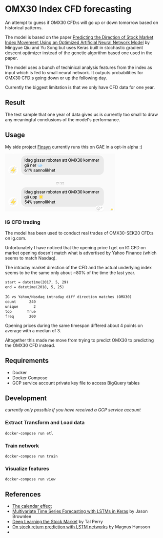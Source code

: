 # OMX30 Index CFD forecasting

An attempt to guess if OMX30 CFD:s will go up or down tomorrow based on historical patterns.

The model is based on the paper [Predicting the Direction of Stock Market Index Movement Using an Optimized Artificial Neural Network Model] by Mingyue Qiu and Yu Song but uses Keras built
in stochastic gradient descent optimizer instead of the genetic algorithm based one used in the paper.

The model uses a bunch of techinical analysis features from the index as input which is fed to small neural network. It outputs probabilities for OMX30 CFD:s going down or up the following day.

Currently the biggest limitation is that we only have CFD data for one year.

## Result
The test sample that one year of data gives us is currently too small to draw any meaningful conclusions of the model's performance.

## Usage
My side project [Finsyn](https://app.finsyn.se) currently runs this on GAE in a opt-in alpha :)

![screenshot from finsyn](plots/demo.png "experimental usage")

### IG CFD trading
The model has been used to conduct real trades of OMX30-SEK20 CFD:s on ig.com.

Unfortunately I have noticed that the opening price I get on IG CFD on market opening
doesn't match what is advertised by Yahoo Finance (which seems to match Nasdaq).

The intraday market direction of the CFD and the actual underlying index seems to be the same only about ~80% of the time the last year.

```
start = datetime(2017, 5, 29)
end = datetime(2018, 5, 25)

IG vs Yahoo/Nasdaq intraday diff direction matches (OMX30)
count      240
unique       2
top       True
freq       200
```

Opening prices during the same timespan differed about 4 points on average with a median of 3.

Altogether this made me move from trying to predict OMX30 to predicting the OMX30 CFD instead.

## Requirements
 - Docker
 - Docker Compose
 - GCP service account private key file to access BigQuery tables

## Development
*currently only possible if you have received a GCP service account*

### Extract Transform and Load data
```
docker-compose run etl
```

### Train network 
```
docker-compose run train
```

### Visualize features 
```
docker-compose run view
```

## References

- [The calendar effect](https://en.wikipedia.org/wiki/Calendar_effect)
- [Multivariate Time Series Forecasting with LSTMs in Keras](https://machinelearningmastery.com/multivariate-time-series-forecasting-lstms-keras/) by Jason Brownlee
- [Deep Learning the Stock Market](https://medium.com/@TalPerry/deep-learning-the-stock-market-df853d139e02) by Tal Perry
- [On stock return prediction with LSTM networks](http://lup.lub.lu.se/luur/download?func=downloadFile&recordOId=8911069&fileOId=8911070) by Magnus Hansson
- [Predicting the Direction of Stock Market Index Movement Using an Optimized Artificial Neural Network Model]:https://www.ncbi.nlm.nih.gov/pmc/articles/PMC4873195/
